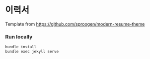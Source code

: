 # 이력서

Template from https://github.com/sproogen/modern-resume-theme

### Run locally

```bash
bundle install
bundle exec jekyll serve
```
